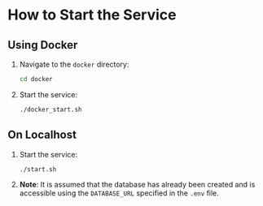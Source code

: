 # How to Start the Service

## Using Docker
1. Navigate to the `docker` directory:
   ```bash
   cd docker
   ```
2. Start the service:
   ```bash
   ./docker_start.sh
   ```

## On Localhost
1. Start the service:
   ```bash
   ./start.sh
   ```
2. **Note**: It is assumed that the database has already been created and is accessible using the `DATABASE_URL` specified in the `.env` file.
    